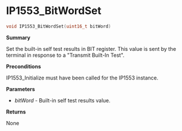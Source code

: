 # IP1553_BitWordSet

```c
void IP1553_BitWordSet(uint16_t bitWord)
```

**Summary**

Set the built-in self test results in BIT register. This value is sent by the terminal in response to a "Transmit Built-In Test".

**Preconditions**

IP1553_Initialize must have been called for the IP1553 instance.

**Parameters**

* *bitWord* - Built-in self test results value.

**Returns**

None

